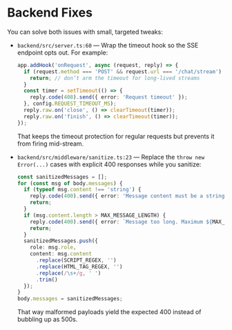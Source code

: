 # Backend Fixes

You can solve both issues with small, targeted tweaks:

- `backend/src/server.ts:60` — Wrap the timeout hook so the SSE endpoint opts out. For example:

  ```ts
  app.addHook('onRequest', async (request, reply) => {
    if (request.method === 'POST' && request.url === '/chat/stream') {
      return; // don’t arm the timeout for long-lived streams
    }
    const timer = setTimeout(() => {
      reply.code(408).send({ error: 'Request timeout' });
    }, config.REQUEST_TIMEOUT_MS);
    reply.raw.on('close', () => clearTimeout(timer));
    reply.raw.on('finish', () => clearTimeout(timer));
  });
  ```

  That keeps the timeout protection for regular requests but prevents it from firing mid-stream.

- `backend/src/middleware/sanitize.ts:23` — Replace the `throw new Error(...)` cases with explicit 400 responses while you sanitize:

  ```ts
  const sanitizedMessages = [];
  for (const msg of body.messages) {
    if (typeof msg.content !== 'string') {
      reply.code(400).send({ error: 'Message content must be a string.' });
      return;
    }
    if (msg.content.length > MAX_MESSAGE_LENGTH) {
      reply.code(400).send({ error: `Message too long. Maximum ${MAX_MESSAGE_LENGTH} characters.` });
      return;
    }
    sanitizedMessages.push({
      role: msg.role,
      content: msg.content
        .replace(SCRIPT_REGEX, '')
        .replace(HTML_TAG_REGEX, '')
        .replace(/\s+/g, ' ')
        .trim()
    });
  }
  body.messages = sanitizedMessages;
  ```

  That way malformed payloads yield the expected 400 instead of bubbling up as 500s.
